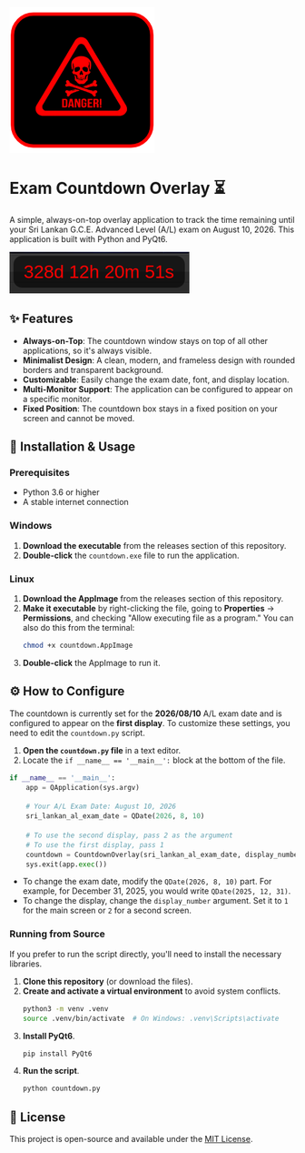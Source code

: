 ![](countdown.png)
# Exam Countdown Overlay ⏳

A simple, always-on-top overlay application to track the time remaining until your Sri Lankan G.C.E. Advanced Level (A/L) exam on August 10, 2026. This application is built with Python and PyQt6.

![](image.png)

## ✨ Features

  * **Always-on-Top**: The countdown window stays on top of all other applications, so it's always visible.
  * **Minimalist Design**: A clean, modern, and frameless design with rounded borders and transparent background.
  * **Customizable**: Easily change the exam date, font, and display location.
  * **Multi-Monitor Support**: The application can be configured to appear on a specific monitor.
  * **Fixed Position**: The countdown box stays in a fixed position on your screen and cannot be moved.

## 🚀 Installation & Usage

### Prerequisites

  * Python 3.6 or higher
  * A stable internet connection

### Windows

1.  **Download the executable** from the releases section of this repository.
2.  **Double-click** the `countdown.exe` file to run the application.

### Linux

1.  **Download the AppImage** from the releases section of this repository.
2.  **Make it executable** by right-clicking the file, going to **Properties** -\> **Permissions**, and checking "Allow executing file as a program." You can also do this from the terminal:
    ```bash
    chmod +x countdown.AppImage
    ```
3.  **Double-click** the AppImage to run it.

## ⚙️ How to Configure

The countdown is currently set for the **2026/08/10** A/L exam date and is configured to appear on the **first display**. To customize these settings, you need to edit the `countdown.py` script.

1.  **Open the `countdown.py` file** in a text editor.
2.  Locate the `if __name__ == '__main__':` block at the bottom of the file.

<!-- end list -->

```python
if __name__ == '__main__':
    app = QApplication(sys.argv)
    
    # Your A/L Exam Date: August 10, 2026
    sri_lankan_al_exam_date = QDate(2026, 8, 10)
    
    # To use the second display, pass 2 as the argument
    # To use the first display, pass 1
    countdown = CountdownOverlay(sri_lankan_al_exam_date, display_number=1)
    sys.exit(app.exec())
```

  * To change the exam date, modify the `QDate(2026, 8, 10)` part. For example, for December 31, 2025, you would write `QDate(2025, 12, 31)`.
  * To change the display, change the `display_number` argument. Set it to `1` for the main screen or `2` for a second screen.

### Running from Source

If you prefer to run the script directly, you'll need to install the necessary libraries.

1.  **Clone this repository** (or download the files).
2.  **Create and activate a virtual environment** to avoid system conflicts.
    ```bash
    python3 -m venv .venv
    source .venv/bin/activate  # On Windows: .venv\Scripts\activate
    ```
3.  **Install PyQt6**.
    ```bash
    pip install PyQt6
    ```
4.  **Run the script**.
    ```bash
    python countdown.py
    ```

## 📜 License

This project is open-source and available under the [MIT License](https://opensource.org/licenses/MIT).
